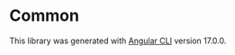 # Common

This library was generated with [Angular CLI](https://github.com/angular/angular-cli) version 17.0.0.
